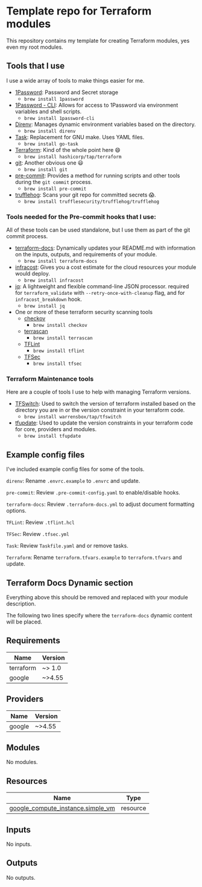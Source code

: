 # Template repo for Terraform modules

This repository contains my template for creating Terraform modules, yes even my
root modules.

## Tools that I use

I use a wide array of tools to make things easier for me.

- [1Password](https://1password.com/): Password and Secret storage
  - `brew install 1password`
- [1Password - CLI](https://1password.com/downloads/command-line/): Allows for
  access to 1Password via environment variables and shell scripts.
  - `brew install 1password-cli`
- [Direnv](https://direnv.net/): Manages dynamic environment variables based on
  the directory.
  - `brew install direnv`
- [Task](https://taskfile.dev/): Replacement for GNU make. Uses YAML files.
  - `brew install go-task`
- [Terraform](https://www.terraform.io/downloads.html): Kind of the whole point
  here 😄
  - `brew install hashicorp/tap/terraform`
- [git](https://git-scm.com/downloads): Another obvious one 😃
  - `brew install git`
- [pre-commit](https://pre-commit.com/): Provides a method for running scripts
  and other tools during the `git commit` process.
  - `brew install pre-commit`
- [trufflehog](https://github.com/trufflesecurity/trufflehog): Scans your git
  repo for committed secrets 😱.
  - `brew install trufflesecurity/trufflehog/trufflehog`

### Tools needed for the Pre-commit hooks that I use:

All of these tools can be used standalone, but I use them as part of the git
commit process.

- [terraform-docs](https://github.com/terraform-docs/terraform-docs):
  Dynamically updates your README.md with information on the inputs, outputs,
  and requirements of your module.
  - `brew install terraform-docs`
- [infracost](https://github.com/infracost/infracost): Gives you a cost estimate
  for the cloud resources your module would deploy.
  - `brew install infracost`
- [jq](https://github.com/stedolan/jq): A lightweight and flexible command-line
  JSON processor. required for `terraform_validate` with
  `--retry-once-with-cleanup` flag, and for `infracost_breakdown` hook.
  - `brew install jq`
- One or more of these terraform security scanning tools
  - [checkov](https://github.com/bridgecrewio/checkov)
    - `brew install checkov`
  - [terrascan](https://github.com/tenable/terrascan)
    - `brew install terrascan`
  - [TFLint](https://github.com/terraform-linters/tflint)
    - `brew install tflint`
  - [TFSec](https://tfsec.dev)
    - `brew install tfsec`

### Terraform Maintenance tools

Here are a couple of tools I use to help with managing Terraform versions.

- [TFSwitch](https://tfswitch.warrensbox.com/): Used to switch the version of
  terraform installed based on the directory you are in or the version
  constraint in your terraform code.
  - `brew install warrensbox/tap/tfswitch`
- [tfupdate](https://github.com/minamijoyo/tfupdate): Used to update the version
  constraints in your terraform code for core, providers and modules.
  - `brew install tfupdate`

## Example config files

I've included example config files for some of the tools.

`direnv`: Rename `.envrc.example` to `.envrc` and update.

`pre-commit`: Review `.pre-commit-config.yaml` to enable/disable hooks.

`terraform-docs`: Review `.terraform-docs.yml` to adjust document formatting
options.

`TFLint`: Review `.tflint.hcl`

`TFSec`: Review `.tfsec.yml`

`Task`: Review `Taskfile.yaml` and or remove tasks.

`Terraform`: Rename `terraform.tfvars.example` to `terraform.tfvars` and update.

## Terraform Docs Dynamic section

Everything above this should be removed and replaced with your module
description.

The following two lines specify where the `terraform-docs` dynamic content will
be placed.

<!-- BEGINNING OF PRE-COMMIT-TERRAFORM DOCS HOOK -->
## Requirements

| Name | Version |
|------|---------|
| terraform | ~> 1.0 |
| google | ~>4.55 |

## Providers

| Name | Version |
|------|---------|
| google | ~>4.55 |

## Modules

No modules.

## Resources

| Name | Type |
|------|------|
| [google_compute_instance.simple_vm](https://registry.terraform.io/providers/hashicorp/google/latest/docs/resources/compute_instance) | resource |

## Inputs

No inputs.

## Outputs

No outputs.
<!-- END OF PRE-COMMIT-TERRAFORM DOCS HOOK -->
